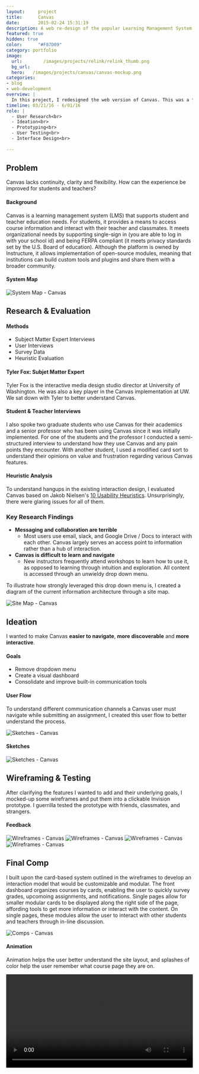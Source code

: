 ```yaml
---
layout:     project
title:      Canvas
date:       2015-02-24 15:31:19
description: A web re-design of the popular Learning Management System.
featured: true
hidden: true
color:      "#F87D09"
category: portfolio
image:
  url:        /images/projects/relink/relink_thumb.png
  bg_url:
  hero:   /images/projects/canvas/canvas-mockup.png
categories:
- blog
- web-development
overview: |
  In this project, I redesigned the web version of Canvas. This was a full-cycle product redesign, beginning with user research and evaluation of the existing system, moving on to ideation and concept development, and culminating in wireframing, user testing, and a high fidelity comp. 
timeline: 03/21/16 - 6/01/16
role: |
  - User Research<br>
  - Ideation<br>
  - Prototyping<br>
  - User Testing<br>
  - Interface Design<br>
 
---
```


## Problem
Canvas lacks continuity, clarity and flexibility. How can the experience be improved for students and teachers?

#### Background
Canvas is a learning management system (LMS)  that supports student and teacher education needs. For students, it provides a means to access course information and interact with their teacher and classmates. It meets organizational needs by supporting single-sign in (you are able to log in with your school id) and being FERPA compliant (it meets privacy standards set by the U.S. Board of education). Although the platform is owned by Instructure, it allows implementation of open-source modules, meaning that institutions can build custom tools and plugins and share them with a broader community.


#### System Map
![System Map - Canvas](../../../images/projects/canvas/system-map-white.png)



## Research & Evaluation

#### Methods
  - Subject Matter Expert Interviews
  - User Interviews
  - Survey Data
  - Heuristic Evaluation
  
#### Tyler Fox: Subjet Matter Expert

Tyler Fox is the interactive media design studio director at University of Washington. He was also a key player in the Canvas implementation at UW. We sat down with Tyler to better understand Canvas.

#### Student & Teacher Interviews

I also spoke two graduate students who use Canvas for their academics and a senior professor who has been using Canvas since it was initially implemented. For one of the students and the professor I conducted a semi-structured interview to understand how they use Canvas and any pain points they encounter. With another student, I used a modified card sort to understand their opinions on value and frustration regarding various Canvas features. 

#### Heuristic Analysis

To understand hangups in the existing interaction design, I evaluated Canvas based on Jakob Nielsen's [10 Usability Heuristics](https://www.nngroup.com/articles/ten-usability-heuristics/). Unsurprisingly, there were glaring issues for all of them.


### Key Research Findings
  - **Messaging and collaboration are terrible**
    - Most users use email, slack, and Google Drive / Docs to interact with each other. Canvas largely serves an access point to information rather than a hub of interaction.
  - **Canvas is difficult to learn and navigate** 
    - New instructors frequently attend workshops to learn how to use it, as opposed to learning through intuition and exploration. All content is accessed through an unwieldy drop down menu.
    
To illustrate how strongly leveraged this drop down menu is, I created a diagram of the current information architecture through a site map. 

![Site Map - Canvas](../../../images/projects/canvas/site-map-white.png)




## Ideation

I wanted to make Canvas **easier to navigate**,  **more discoverable** and **more interactive**. 

#### Goals
  - Remove dropdown menu
  - Create a visual dashboard
  - Consolidate and improve built-in communication tools

#### User Flow
To understand different communication channels a Canvas user must navigate while submitting an assignment, I created this user flow to better understand the process. 

![Sketches - Canvas](../../../images/projects/canvas/user-flow.png)

#### Sketches
![Sketches - Canvas](../../../images/projects/canvas/canvas-sketches.png)

## Wireframing & Testing

After clarifying the features I wanted to add and their underlying goals, I mocked-up some wireframes and put them into a clickable Invision prototype. I guerrilla tested the prototype with friends, classmates, and strangers. 

#### Feedback
![Wireframes - Canvas](../../../images/projects/canvas/annotated-screens-01.jpg)
![Wireframes - Canvas](../../../images/projects/canvas/annotated-screens-02.jpg)
![Wireframes - Canvas](../../../images/projects/canvas/annotated-screens-03.jpg)
![Wireframes - Canvas](../../../images/projects/canvas/annotated-screens-04.jpg)



## Final Comp

I built upon the card-based system outlined in the wireframes to develop an interaction model 
that would be customizable and modular. The front dashboard organizes courses by cards, enabling the user to quickly survey grades, upcomoing assignments, and notifications. Single pages allow for smaller modular cards to be displayed along the right side of the page, affording tools to get more information or interact with the content. On single pages, these modules allow the user to interact with other students and teachers through in-line discussion. 

![Comps - Canvas](../../../images/projects/canvas/canvas-comps.png)

#### Animation

Animation helps the user better understand the site layout, and splashes of color help the user remember what course page they are on.

<video width="100%" height="auto" autoplay loop>
  <source src="../../../images/projects/canvas/canvas-comps.mp4" type="video/mp4" />
  <source src="movie.ogg" type="video/ogg" />
  Your browser does not support the video tag.
</video>


